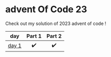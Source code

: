 # advent Of Code 23

Check out my solution of 2023 advent of code !

| day | Part 1 | Part 2 |
|:---:|:------:|:------:|
|[day 1](./day1.py)| ✔️ | ✔️|
